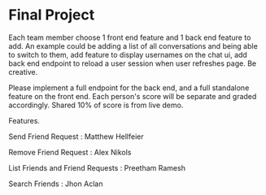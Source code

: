 # Final Project

Each team member choose 1 front end feature and 1 back end feature to add. An example could be adding a list of all conversations and being able to switch to them, add feature to display usernames on the chat ui, add back end endpoint to reload a user session when user refreshes page. Be creative.

Please implement a full endpoint for the back end, and a full standalone feature on the front end. Each person's score will be separate and graded accordingly. Shared 10% of score is from live demo.

Features.

Send Friend Request : Matthew Hellfeier

Remove Friend Request : Alex Nikols

List Friends and Friend Requests : Preetham Ramesh

Search Friends : Jhon Aclan

